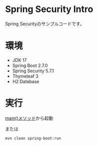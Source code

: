 Spring Security Intro
=====================
Spring Securityのサンプルコードです。

# 環境
- JDK 17
- Spring Boot 2.7.0
- Spring Security 5.7.1
- Thymeleaf 3
- H2 Database

# 実行
[main()メソッド](src/main/java/com/example/springsecurityintro/SpringSecurityIntroApplication.java)から起動

または

```shell
mvn clean spring-boot:run
```

